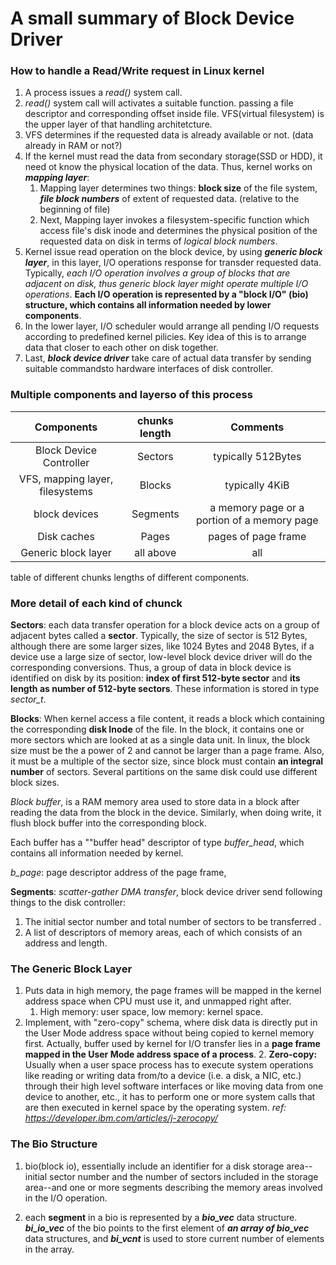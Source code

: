 # A small summary of Block Device Driver
### How to handle a Read/Write request in Linux kernel
1. A process issues a *read()* system call.
2. *read()* system call will activates a suitable function.
passing a file descriptor and corresponding offset inside file. VFS(virtual filesystem) is the upper layer of that handling architetcture.
3.	VFS determines if the requested data is already available or not. (data already in RAM or not?)
4. If the kernel must read the data from secondary storage(SSD or HDD), it need ot know the physical location of the data. Thus, kernel works on ***mapping layer***:
	1.	Mapping layer determines two things: **block size** of the file system, ***file block numbers*** of extent of requested data. (relative to the beginning of file)
	2.	Next, Mapping layer invokes a filesystem-specific function which access file's disk inode and determines the physical position of the requested data on disk in terms of *logical block numbers*.
5.	Kernel issue read operation on the block device, by using ***generic block layer***, in this layer, I/O operations response for transder requested data. Typically, _each I/O operation involves a group of blocks
that are adjacent on disk, thus generic block layer might operate multiple I/O operations_. **Each I/O operation is represented by a "block I/O" (bio) structure, which contains all information needed by lower components**.
6. In the lower layer, I/O scheduler would arrange all pending I/O requests according to predefined kernel pilicies. Key idea of this is to arrange data that closer to each other on disk together.
7. Last, ***block device driver*** take care of actual data transfer by sending suitable commandsto hardware interfaces of disk controller.


### Multiple components and layerso of this process

|            Components           | chunks length |                   Comments                  |
|:-------------------------------:|:-------------:|:-------------------------------------------:|
|     Block Device Controller     |    Sectors    |              typically 512Bytes             |
| VFS, mapping layer, filesystems |     Blocks    |                typically 4KiB               |
|          block devices          |    Segments   | a memory page or a portion of a memory page |
|           Disk caches           |     Pages     |             pages of page frame             |
|       Generic block layer       |   all above   |                     all                     |

table of different chunks lengths of different components.

### More detail of each kind of chunck
**Sectors**: each data transfer operation for a block device acts on a group of  adjacent bytes called a **sector**. Typically, the size of sector is 512 Bytes, although there are some larger sizes, like 1024
Bytes and 2048 Bytes, if a device use a large size of sector, low-level block device driver will do the corresponding conversions. Thus, a group of data in block device is identified on disk by its position: 
 **index of first 512-byte sector** and **its length as number of 512-byte sectors**. These information is stored in type *sector_t*.

**Blocks**: When kernel access a file content, it reads a block which containing the corresponding **disk Inode** of the file. In the block, it contains one or more sectors which are looked at as a single data unit.
In linux, the block size must be the a power of 2 and cannot be larger than a page frame. Also, it must be a multiple of the sector size, since block must contain **an integral number** of sectors.
Several partitions on the same disk could use different block sizes. 

*Block buffer*, is a RAM memory area used to store data in a block after reading the data from  the block in the device. Similarly, when doing write, it flush block buffer into the corresponding block.

Each buffer has a ""buffer head" descriptor of type *buffer_head*, which contains all information needed by kernel.

*b_page*: page descriptor address of the page frame,

**Segments**: *scatter-gather DMA transfer*, block device driver send following things to the disk controller:

1. The initial sector number and total number of sectors to be transferred .
2. A list of descriptors of memory areas, each of which consists of an address and length.

### 	The Generic Block Layer
1. Puts data in high memory, the page frames will be mapped in the kernel address space when CPU must use it, and unmapped right after.
	1. High memory: user space, low memory: kernel space. 
2. Implement, with "zero-copy" schema, where disk data is directly put in the User Mode address space without being copied to kernel memory first. Actually, buffer used by kernel for I/O transfer lies in a
 **page frame mapped in the User Mode address space of a process**.
	2. **Zero-copy:** Usually when a user space process has to execute system operations like reading or writing data from/to a device (i.e. a disk, a NIC, etc.) 
	through their high level software interfaces or like moving data from one device to another, etc., it has to perform one or more system calls that are then executed in kernel 
	space by the operating system.  *ref: https://developer.ibm.com/articles/j-zerocopy/*


### The Bio Structure
1. bio(block io), essentially include an identifier for a disk storage area-- initial sector number and the number 
of sectors included in the storage area--and one or more segments describing the memory areas involved in the I/O operation.

2. each **segment** in a bio is represented by a ***bio_vec*** data structure. ***bi_io_vec*** of the bio points to
 the first element of ***an array of bio_vec*** data structures, and ***bi_vcnt*** is used to store current number of elements in the array.



